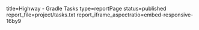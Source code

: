 title=Highway - Gradle Tasks
type=reportPage
status=published
report_file=project/tasks.txt
report_iframe_aspectratio=embed-responsive-16by9
~~~~~~


